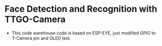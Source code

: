# Face Detection and Recognition with TTGO-Camera

- This code warehouse code is based on ESP-EYE, just modified GPIO to T-Camera pin and OLED test.